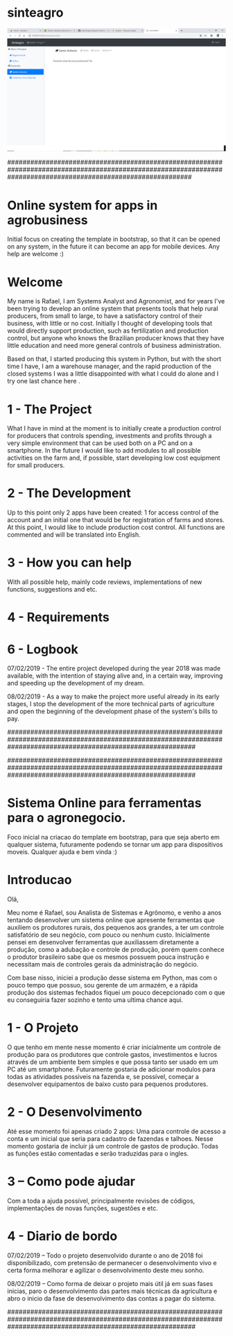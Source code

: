 ﻿# sinteagro
![alt text](https://github.com/DarkTiengo/sinteagro/blob/master/sinteagro.png)

################################################################################################################################################################
# Online system for apps in agrobusiness

Initial focus on creating the template in bootstrap, so that it can be opened on any system, in the future it can become an app for mobile devices. Any help are welcome :)

# Welcome

My name is Rafael, I am Systems Analyst and Agronomist, and for years I've been trying to develop an online system that presents tools that help rural producers, from small to large, to have a satisfactory control of their business, with little or no cost. Initially I thought of developing tools that would directly support production, such as fertilization and production control, but anyone who knows the Brazilian producer knows that they have little education and need more general controls of business administration.

Based on that, I started producing this system in Python, but with the short time I have, I am a warehouse manager, and the rapid production of the closed systems I was a little disappointed with what I could do alone and I try one last chance here .


# 1 - The Project

What I have in mind at the moment is to initially create a production control for producers that controls spending, investments and profits through a very simple environment that can be used both on a PC and on a smartphone. In the future I would like to add modules to all possible activities on the farm and, if possible, start developing low cost equipment for small producers.

# 2 - The Development

Up to this point only 2 apps have been created: 1 for access control of the account and an initial one that would be for registration of farms and stores. At this point, I would like to include production cost control. All functions are commented and will be translated into English.

# 3 - How you can help

With all possible help, mainly code reviews, implementations of new functions, suggestions and etc.

# 4 - Requirements



# 6 - Logbook

07/02/2019 - The entire project developed during the year 2018 was made available, with the intention of staying alive and, in a certain way, improving and speeding up the development of my dream.

08/02/2019 - As a way to make the project more useful already in its early stages, I stop the development of the more technical parts of agriculture and open the beginning of the development phase of the system's bills to pay.

#################################################################################################################################################################

#################################################################################################################################################################
# Sistema Online para ferramentas para o agronegocio.

Foco inicial na criacao do template em bootstrap, para que seja aberto em qualquer sistema, futuramente podendo se tornar um app para dispositivos moveis. Qualquer ajuda e bem vinda :)

# Introducao
Olá,

Meu nome é Rafael, sou Analista de Sistemas e Agrônomo, e venho a anos tentando desenvolver um sistema online que apresente ferramentas que auxiliem os produtores rurais, dos pequenos aos grandes, a ter um controle satisfatório de seu negócio, com pouco ou nenhum custo. Inicialmente pensei em desenvolver ferramentas que auxiliassem diretamente a produção, como a adubação e controle de produção, porém quem conhece o produtor brasileiro sabe que os mesmos possuem pouca instrução e necessitam mais de controles gerais da administração do negócio.

Com base nisso, iniciei a produção desse sistema em Python, mas com o pouco tempo que possuo, sou gerente de um armazém, e a rápida produção dos sistemas fechados fiquei um pouco decepcionado com o que eu conseguiria fazer sozinho e tento uma ultima chance aqui.


# 1 - O Projeto

O que tenho em mente nesse momento é criar inicialmente um controle de produção para os produtores que controle gastos, investimentos e lucros através de um ambiente bem simples e que possa tanto ser usado em um PC até um smartphone. Futuramente gostaria de adicionar modulos para todas as atividades possiveis na fazenda e, se possível, começar a desenvolver equipamentos de baixo custo para pequenos produtores.

# 2 - O Desenvolvimento

Até esse momento foi apenas criado 2 apps: Uma para controle de acesso a conta e um inicial que seria para cadastro de fazendas e talhoes. Nesse momento gostaria de incluir já um controle de gastos de produção. Todas as funções estão comentadas e serão traduzidas para o ingles.

# 3 – Como pode ajudar

Com a toda a ajuda possível, principalmente revisões de códigos, implementações de novas funções, sugestões e etc.


# 4 - Diario de bordo

07/02/2019 – Todo o projeto desenvolvido durante o ano de 2018 foi disponibilizado, com pretensão de permanecer o desenvolvimento vivo e certa forma melhorar e agilizar o desenvolvimento deste meu sonho.

08/02/2019 – Como forma de deixar o projeto mais útil já em suas fases inicias, paro o desenvolvimento das partes mais técnicas da agricultura e abro o inicio da fase de desenvolvimento das contas a pagar do sistema.

#################################################################################################################################################################
